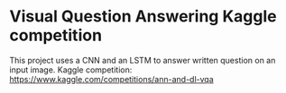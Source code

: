 # Visual Question Answering Kaggle competition
This project uses a CNN and an LSTM to answer written question on an input image.
Kaggle competition: https://www.kaggle.com/competitions/ann-and-dl-vqa
